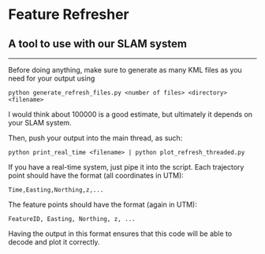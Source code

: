 # Feature Refresher
## A tool to use with our SLAM system
------------------------------------------

Before doing anything, make sure to generate as many KML files as you need for your output using 

`python generate_refresh_files.py <number of files> <directory> <filename>` 

I would think about 100000 is a good estimate, but ultimately it depends on your SLAM system.

Then, push your output into the main thread, as such:

`python print_real_time <filename> | python plot_refresh_threaded.py`

If you have a real-time system, just pipe it into the script. Each trajectory point should have the format (all coordinates in UTM):

`Time,Easting,Northing,z,...`

The feature points should have the format (again in UTM):

`FeatureID, Easting, Northing, z, ...`

Having the output in this format ensures that this code will be able to decode and plot it correctly.



